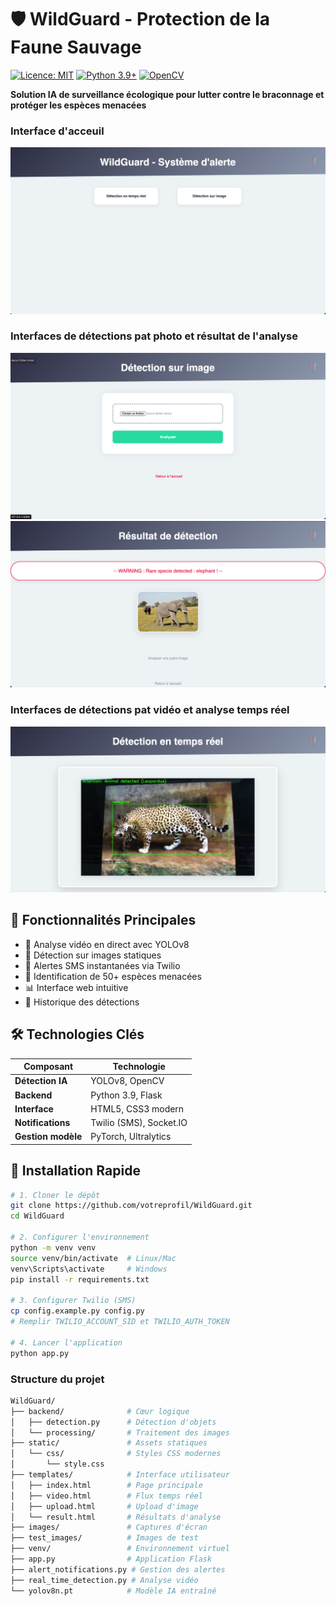 # 🛡️ WildGuard - Protection de la Faune Sauvage

[![Licence: MIT](https://img.shields.io/badge/Licence-MIT-yellow.svg)](https://opensource.org/licenses/MIT)
[![Python 3.9+](https://img.shields.io/badge/Python-3.9+-blue.svg)](https://www.python.org/)
[![OpenCV](https://img.shields.io/badge/OpenCV-4.7-green.svg)](https://opencv.org/)

**Solution IA de surveillance écologique pour lutter contre le braconnage et protéger les espèces menacées**

### Interface d'acceuil

![Interface WildGuard](images/index.png)

### Interfaces de détections pat photo et résultat de l'analyse

![Interface de détection par photo](images/photo.png)
![Résultat de la détection par photo](images/result.png)

### Interfaces de détections pat vidéo et analyse temps réel

![Interface de détection par vidéo](images/video.png)

## 🌟 Fonctionnalités Principales
- 🎥 Analyse vidéo en direct avec YOLOv8
- 📸 Détection sur images statiques
- 🔔 Alertes SMS instantanées via Twilio
- 🦁 Identification de 50+ espèces menacées
- 📊 Interface web intuitive
- 🚨 Historique des détections

## 🛠 Technologies Clés
| Composant               | Technologie                          |
|-------------------------|--------------------------------------|
| **Détection IA**        | YOLOv8, OpenCV                       |
| **Backend**             | Python 3.9, Flask                    |
| **Interface**           | HTML5, CSS3 modern                   |
| **Notifications**       | Twilio (SMS), Socket.IO              |
| **Gestion modèle**      | PyTorch, Ultralytics                 |

## 🚀 Installation Rapide

```bash
# 1. Cloner le dépôt
git clone https://github.com/votreprofil/WildGuard.git
cd WildGuard

# 2. Configurer l'environnement
python -m venv venv
source venv/bin/activate  # Linux/Mac
venv\Scripts\activate     # Windows
pip install -r requirements.txt

# 3. Configurer Twilio (SMS)
cp config.example.py config.py
# Remplir TWILIO_ACCOUNT_SID et TWILIO_AUTH_TOKEN

# 4. Lancer l'application
python app.py
```

### **Structure du projet**

```bash
WildGuard/
├── backend/              # Cœur logique
│   ├── detection.py      # Détection d'objets
│   └── processing/       # Traitement des images
├── static/               # Assets statiques
│   └── css/              # Styles CSS modernes
│       └── style.css     
├── templates/            # Interface utilisateur
│   ├── index.html        # Page principale
│   ├── video.html        # Flux temps réel
│   ├── upload.html       # Upload d'image
│   └── result.html       # Résultats d'analyse
├── images/               # Captures d'écran
├── test_images/          # Images de test
├── venv/                 # Environnement virtuel
├── app.py                # Application Flask
├── alert_notifications.py # Gestion des alertes
├── real_time_detection.py # Analyse vidéo
└── yolov8n.pt            # Modèle IA entraîné
```

